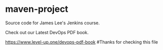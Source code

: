 # maven-project
Source code for James Lee's Jenkins course.

Check out our Latest DevOps PDF book.

https://www.level-up.one/devops-pdf-book
#Thanks for checking this file
